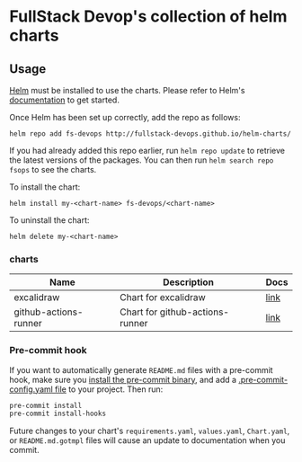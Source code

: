 # FullStack Devop's collection of helm charts

## Usage

[Helm](https://helm.sh) must be installed to use the charts. Please refer to
Helm's [documentation](https://helm.sh/docs) to get started.

Once Helm has been set up correctly, add the repo as follows:

    helm repo add fs-devops http://fullstack-devops.github.io/helm-charts/

If you had already added this repo earlier, run `helm repo update` to retrieve
the latest versions of the packages. You can then run `helm search repo fsops` to see the charts.

To install the <chart-name> chart:

    helm install my-<chart-name> fs-devops/<chart-name>

To uninstall the chart:

    helm delete my-<chart-name>

### charts

| Name                  | Description                     | Docs                                           |
| --------------------- | ------------------------------- | ---------------------------------------------- |
| excalidraw            | Chart for excalidraw            | [link](charts/excalidraw/README.md)            |
| github-actions-runner | Chart for github-actions-runner | [link](charts/github-actions-runner/README.md) |

### Pre-commit hook

If you want to automatically generate `README.md` files with a pre-commit hook, make sure you
[install the pre-commit binary](https://pre-commit.com/#install), and add a [.pre-commit-config.yaml file](./.pre-commit-config.yaml)
to your project. Then run:

```bash
pre-commit install
pre-commit install-hooks
```

Future changes to your chart's `requirements.yaml`, `values.yaml`, `Chart.yaml`, or `README.md.gotmpl` files will cause an update to documentation when you commit.
